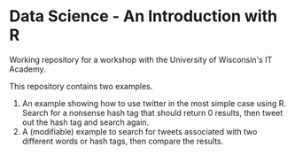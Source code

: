 Data Science - An Introduction with R
================

Working repository for a workshop with the University of Wisconsin's IT Academy.

This repository contains two examples.

1.  An example showing how to use twitter in the most simple case using R.  Search for a nonsense hash tag that should return 0 results, then tweet out the hash tag and search again.
2.  A (modifiable) example to search for tweets associated with two different words or hash tags, then compare the results.
